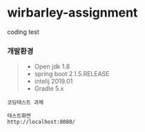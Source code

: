 # wirbarley-assignment
coding test

### 개발환경
> - Open jdk 1.8
> - spring boot 2.1.5.RELEASE
> - intelij 2019.01
> - Gradle 5.x
``` 
코딩테스트 과제 

테스트화면 
http://localhost:8080/
```
